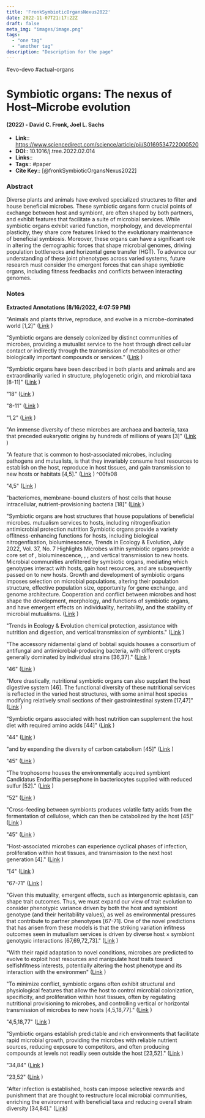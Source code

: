 ```yaml
---
title: 'FronkSymbioticOrgansNexus2022'
date: 2022-11-07T21:17:22Z
draft: false
meta_img: "images/image.png"
tags:
  - "one tag"
  - "another tag"
description: "Description for the page"
---
```

#evo-devo #actual-organs
# Symbiotic organs: The nexus of Host–Microbe evolution
#### (2022) - David C. Fronk, Joel L. Sachs
- **Link**:: https://www.sciencedirect.com/science/article/pii/S0169534722000520
- **DOI**:: 10.1016/j.tree.2022.02.014
- **Links**:: 
- **Tags**:: #paper
- **Cite Key**:: [@fronkSymbioticOrgansNexus2022] 

### Abstract
Diverse plants and animals have evolved specialized structures to filter and house beneficial microbes. These symbiotic organs form crucial points of exchange between host and symbiont, are often shaped by both partners, and exhibit features that facilitate a suite of microbial services. While symbiotic organs exhibit varied function, morphology, and developmental plasticity, they share core features linked to the evolutionary maintenance of beneficial symbiosis. Moreover, these organs can have a significant role in altering the demographic forces that shape microbial genomes, driving population bottlenecks and horizontal gene transfer (HGT). To advance our understanding of these joint phenotypes across varied systems, future research must consider the emergent forces that can shape symbiotic organs, including fitness feedbacks and conflicts between interacting genomes.

### Notes
<b>Extracted Annotations (8/16/2022, 4:07:59 PM)</b> 

"Animals and plants thrive, reproduce, and evolve in a microbe-dominated world [1,2]" ([Link](zotero://open-pdf/library/items/T6ILBBFK?page=1) )

"Symbiotic organs are densely colonized by distinct communities of microbes, providing a mutualist service to the host through direct cellular contact or indirectly through the transmission of metabolites or other biologically important compounds or services." ([Link](zotero://open-pdf/library/items/T6ILBBFK?page=1) )

"Symbiotic organs have been described in both plants and animals and are extraordinarily varied in structure, phylogenetic origin, and microbial taxa [8-11]" ([Link](zotero://open-pdf/library/items/T6ILBBFK?page=1) )

"18" ([Link](zotero://open-pdf/library/items/T6ILBBFK?page=1) )

"8-11" ([Link](zotero://open-pdf/library/items/T6ILBBFK?page=1) )

"1,2" ([Link](zotero://open-pdf/library/items/T6ILBBFK?page=1) )

"An immense diversity of these microbes are archaea and bacteria, taxa that preceded eukaryotic origins by hundreds of millions of years [3]" ([Link](zotero://open-pdf/library/items/T6ILBBFK?page=1) )


<a id="^00fa08"></a>"A feature that is common to host-associated microbes, including pathogens and mutualists, is that they invariably consume host resources to establish on the host, reproduce in host tissues, and gain transmission to new hosts or habitats [4,5]." ([Link](zotero://open-pdf/library/items/T6ILBBFK?page=1) ) ^00fa08

"4,5" ([Link](zotero://open-pdf/library/items/T6ILBBFK?page=1) )

"bacteriomes, membrane-bound clusters of host cells that house intracellular, nutrient-provisioning bacteria [18]" ([Link](zotero://open-pdf/library/items/T6ILBBFK?page=1) )

"Symbiotic organs are host structures that house populations of beneficial microbes. mutualism services to hosts, including nitrogenfixation antimicrobial protection nutrition Symbiotic organs provide a variety offitness-enhancing functions for hosts, including biological nitrogenfixation, bioluminescence, Trends in Ecology &amp; Evolution, July 2022, Vol. 37, No. 7 Highlights Microbes within symbiotic organs provide a core set of , bioluminescence, , , and vertical transmission to new hosts. Microbial communities arefiltered by symbiotic organs, mediating which genotypes interact with hosts, gain host resources, and are subsequently passed on to new hosts. Growth and development of symbiotic organs imposes selection on microbial populations, altering their population structure, effective population size, opportunity for gene exchange, and genome architecture. Cooperation and conflict between microbes and host shape the development, morphology, and functions of symbiotic organs, and have emergent effects on individuality, heritability, and the stability of microbial mutualisms. ([Link](zotero://open-pdf/library/items/T6ILBBFK?page=1) )

"Trends in Ecology &amp; Evolution chemical protection, assistance with nutrition and digestion, and vertical transmission of symbionts." ([Link](zotero://open-pdf/library/items/T6ILBBFK?page=2) )

"The accessory nidamental gland of bobtail squids houses a consortium of antifungal and antimicrobial-producing bacteria, with different crypts generally dominated by individual strains [36,37]." ([Link](zotero://open-pdf/library/items/T6ILBBFK?page=3) )

"46" ([Link](zotero://open-pdf/library/items/T6ILBBFK?page=5) )

"More drastically, nutritional symbiotic organs can also supplant the host digestive system [46]. The functional diversity of these nutritional services is reflected in the varied host structures, with some animal host species modifying relatively small sections of their gastrointestinal system [17,47]" ([Link](zotero://open-pdf/library/items/T6ILBBFK?page=5) )

"Symbiotic organs associated with host nutrition can supplement the host diet with required amino acids [44]" ([Link](zotero://open-pdf/library/items/T6ILBBFK?page=5) )

"44" ([Link](zotero://open-pdf/library/items/T6ILBBFK?page=5) )

"and by expanding the diversity of carbon catabolism [45]" ([Link](zotero://open-pdf/library/items/T6ILBBFK?page=5) )

"45" ([Link](zotero://open-pdf/library/items/T6ILBBFK?page=5) )

"The trophosome houses the environmentally acquired symbiont Candidatus Endoriftia persephone in bacteriocytes supplied with reduced sulfur [52]." ([Link](zotero://open-pdf/library/items/T6ILBBFK?page=6) )

"52" ([Link](zotero://open-pdf/library/items/T6ILBBFK?page=6) )

"Cross-feeding between symbionts produces volatile fatty acids from the fermentation of cellulose, which can then be catabolized by the host [45]" ([Link](zotero://open-pdf/library/items/T6ILBBFK?page=6) )

"45" ([Link](zotero://open-pdf/library/items/T6ILBBFK?page=6) )

"Host-associated microbes can experience cyclical phases of infection, proliferation within host tissues, and transmission to the next host generation [4]." ([Link](zotero://open-pdf/library/items/T6ILBBFK?page=9) )

"[4" ([Link](zotero://open-pdf/library/items/T6ILBBFK?page=9) )

"67-71" ([Link](zotero://open-pdf/library/items/T6ILBBFK?page=9) )

"Given this mutuality, emergent effects, such as intergenomic epistasis, can shape trait outcomes. Thus, we must expand our view of trait evolution to consider phenotypic variance driven by both the host and symbiont genotype (and their heritability values), as well as environmental pressures that contribute to partner phenotypes [67-71]. One of the novel predictions that has arisen from these models is that the striking variation infitness outcomes seen in mutualism services is driven by diverse host × symbiont genotypic interactions [67,69,72,73]." ([Link](zotero://open-pdf/library/items/T6ILBBFK?page=9) )

"With their rapid adaptation to novel conditions, microbes are predicted to evolve to exploit host resources and manipulate host traits toward selfishfitness interests, potentially altering the host phenotype and its interaction with the environmen" ([Link](zotero://open-pdf/library/items/T6ILBBFK?page=9) )

"To minimize conflict, symbiotic organs often exhibit structural and physiological features that allow the host to control microbial colonization, specificity, and proliferation within host tissues, often by regulating nutritional provisioning to microbes, and controlling vertical or horizontal transmission of microbes to new hosts [4,5,18,77]." ([Link](zotero://open-pdf/library/items/T6ILBBFK?page=9) )

"4,5,18,77" ([Link](zotero://open-pdf/library/items/T6ILBBFK?page=9) )

"Symbiotic organs establish predictable and rich environments that facilitate rapid microbial growth, providing the microbes with reliable nutrient sources, reducing exposure to competitors, and often producing compounds at levels not readily seen outside the host [23,52]." ([Link](zotero://open-pdf/library/items/T6ILBBFK?page=10) )

"34,84" ([Link](zotero://open-pdf/library/items/T6ILBBFK?page=10) )

"23,52" ([Link](zotero://open-pdf/library/items/T6ILBBFK?page=10) )

"After infection is established, hosts can impose selective rewards and punishment that are thought to restructure local microbial communities, enriching the environment with beneficial taxa and reducing overall strain diversity [34,84]." ([Link](zotero://open-pdf/library/items/T6ILBBFK?page=10))